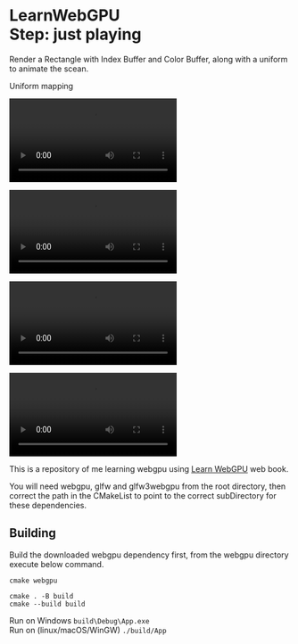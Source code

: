 LearnWebGPU   
Step: just playing
===========

Render a Rectangle with Index Buffer and Color Buffer, along with a uniform to animate the scean.

Uniform mapping    

![demo combined](screenshot/combined.webm)

![demo1](screenshot/demo1.mp4)

![demo2](screenshot/demo2.mp4)

![demo3](screenshot/demo3.mp4)

This is a repository of me learning webgpu using  [Learn WebGPU](https://eliemichel.github.io/LearnWebGPU) web book.

You will need webgpu, glfw and glfw3webgpu from the root directory, then correct the path in the CMakeList to point to the correct subDirectory for these dependencies.

Building
--------

Build the downloaded webgpu dependency first, from the webgpu directory execute below command.
```
cmake webgpu
```

```
cmake . -B build
cmake --build build 
```

Run on Windows  `build\Debug\App.exe`   
Run on (linux/macOS/WinGW) `./build/App`
